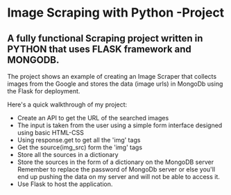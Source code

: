 # Image Scraping with Python -Project
## A fully functional Scraping project written in PYTHON that uses FLASK framework and MONGODB.
 
The project shows an example of creating an Image Scraper that collects images from the Google and stores the data (image urls) in MongoDb using the Flask for deployment.

Here's a quick walkthrough of my project:
* Create an API to get the URL of the searched images
* The input is taken from the user using a simple form interface designed using basic HTML-CSS
* Using response.get to get all the 'img' tags
* Get the source(img_src) form the 'img' tags
* Store all the sources in a dictionary
* Store the sources in the form of a dictionary on the MongoDB server <br>
    Remember to replace the password of MongoDb server or else you'll end up pushing the data on my server and will not be able to access it.
* Use Flask to host the application.



    
